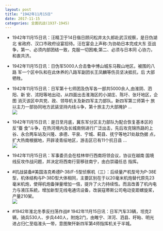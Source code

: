 ```yaml
---
layout: post
title: "1942年11月15日"
date: 2017-11-15
categories: 全面抗战(1937-1945)
---
```


<meta name="referrer" content="no-referrer" />

- 1942年11月15日讯：汪精卫于14日偕日顾问松井太久郎赴武汉视察，是日伪湖北 省政府、汉口市政府设宴招待。汪在宴会上声称:为协助日本完成大东 亚战争，第一、必须内部团结一致，克服一切困难;第二、必须与日本同 心协力，和衷共济。 

- 1942年11月15日讯：日伪军5000人合击鲁中博山城东马鞍山地区。被围的八路 军一个区中队和在此休养的八路军副团长王凤麟等伤员坚决抵抗，后 大部牺牲。 

- 1942年11月15日讯：日军第十七师团及伪军各一部共5000余人,由淮阴、泗阳、新 安、沭阳等地出动，从四面出击淮海区的小湖庄、陈圩、张圩地区，企图 消灭该区中共党、政、领导机关及新四军主力部队。新四军第三师第十 旅以主力一部协同地方武装坚持内线斗争，第十旅主力大部掩护 ... <br/><img src="https://wx1.sinaimg.cn/large/aca367d8ly1flj0sz3q2xj20c80cw74f.jpg" />

- 1942年11月15日讯：是日至月底，冀东军分区主力部队为配合恢复基本区的反“蚕 食”斗争，在热河境内及长城南侧进行广泛出击，先后攻克锦热路的上 谷、永合两车站及兴隆、承德、平泉、宁城、蓟县、抚宁等地21处敌伪据 点，扩大热南根据地，开辟凌青绥地区，游击区已有11个抗日县 ... <br/><img src="https://wx2.sinaimg.cn/large/aca367d8ly1flimxh80mnj20c809zt8s.jpg" />

- 1942年11月15日讯：军事委员会在桂林举行西南将领会议，协议在越南 国境线反攻作战问题，并决定将西南行营移驻南宁，由白崇禧任总 指挥。 

- #抗战装备#美国洛克希德P-38/F-5型侦察机（三）：后续量产机型号为P-38E型，机体结构与P-38D型大体相同，主要区别在于以20毫米机炮替代原先23毫米机炮，使得机炮备弹量增加一倍，提升了火力持续性。而且改善了机内电力与液压系統，增加新型无线电通讯设备，改装寇蒂斯公司电动变距螺旋桨，产量210架。 <br/><img src="https://wx2.sinaimg.cn/large/aca367d8ly1flijfmjlnqj20dp0kxgpr.jpg" />

- #1942年淮北冬季反扫荡作战# 1942年11月15日讯：日军汽车33辆，坦克2辆，骑兵530人、步兵440人，附炮2门，由睢宁、洋河、泗县、盱眙、明光进占归仁至临淮头一带，意图聚歼新四军第4师指挥机关于半城。 

